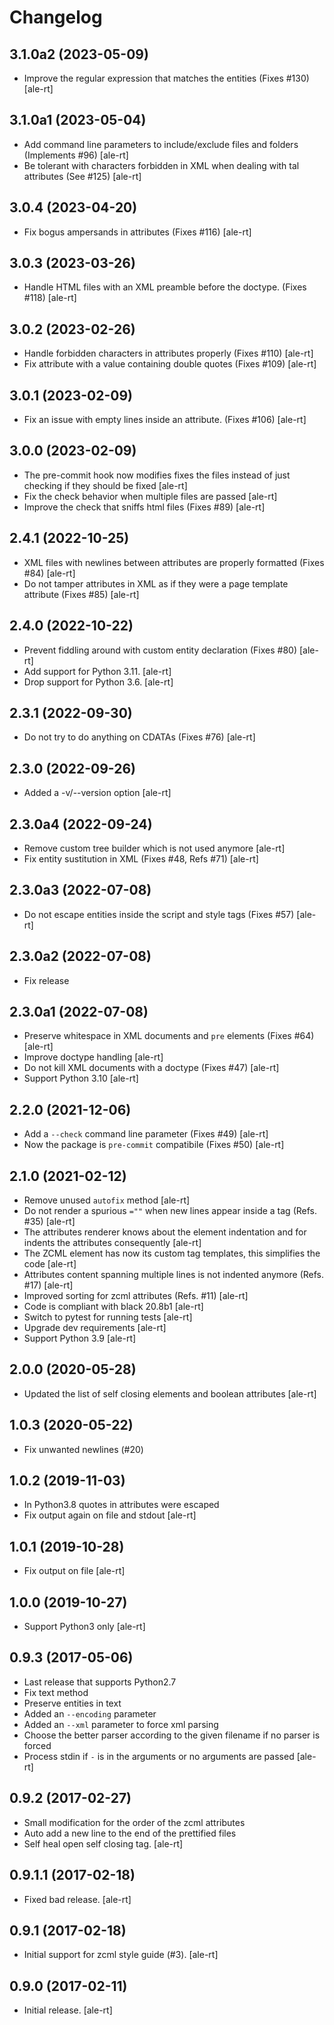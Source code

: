 # Changelog

## 3.1.0a2 (2023-05-09)

- Improve the regular expression that matches the entities
  (Fixes #130)
  [ale-rt]

## 3.1.0a1 (2023-05-04)

- Add command line parameters to include/exclude files and folders
  (Implements #96)
  [ale-rt]
- Be tolerant with characters forbidden in XML when dealing with tal attributes
  (See #125)
  [ale-rt]

## 3.0.4 (2023-04-20)

- Fix bogus ampersands in attributes
  (Fixes #116)
  [ale-rt]

## 3.0.3 (2023-03-26)

- Handle HTML files with an XML preamble before the doctype.
  (Fixes #118)
  [ale-rt]

## 3.0.2 (2023-02-26)

- Handle forbidden characters in attributes properly
  (Fixes #110)
  [ale-rt]
- Fix attribute with a value containing double quotes
  (Fixes #109)
  [ale-rt]

## 3.0.1 (2023-02-09)

- Fix an issue with empty lines inside an attribute.
  (Fixes #106)
  [ale-rt]

## 3.0.0 (2023-02-09)

- The pre-commit hook now modifies fixes the files instead of just checking
  if they should be fixed
  [ale-rt]
- Fix the check behavior when multiple files are passed
  [ale-rt]
- Improve the check that sniffs html files
  (Fixes #89)
  [ale-rt]

## 2.4.1 (2022-10-25)

- XML files with newlines between attributes are properly formatted
  (Fixes #84)
  [ale-rt]
- Do not tamper attributes in XML as if they were a page template attribute
  (Fixes #85)
  [ale-rt]

## 2.4.0 (2022-10-22)

- Prevent fiddling around with custom entity declaration (Fixes #80)
  [ale-rt]
- Add support for Python 3.11.
  [ale-rt]
- Drop support for Python 3.6.
  [ale-rt]

## 2.3.1 (2022-09-30)

- Do not try to do anything on CDATAs (Fixes #76)
  [ale-rt]

## 2.3.0 (2022-09-26)

- Added a -v/--version option [ale-rt]

## 2.3.0a4 (2022-09-24)

- Remove custom tree builder which is not used anymore [ale-rt]
- Fix entity sustitution in XML (Fixes #48, Refs #71) [ale-rt]

## 2.3.0a3 (2022-07-08)

- Do not escape entities inside the script and style tags (Fixes #57) [ale-rt]

## 2.3.0a2 (2022-07-08)

- Fix release

## 2.3.0a1 (2022-07-08)

- Preserve whitespace in XML documents and `pre` elements (Fixes #64) [ale-rt]
- Improve doctype handling [ale-rt]
- Do not kill XML documents with a doctype (Fixes #47) [ale-rt]
- Support Python 3.10 [ale-rt]

## 2.2.0 (2021-12-06)

- Add a `--check` command line parameter (Fixes #49) [ale-rt]
- Now the package is `pre-commit` compatibile (Fixes #50) [ale-rt]

## 2.1.0 (2021-02-12)

- Remove unused `autofix` method [ale-rt]
- Do not render a spurious `=""` when new lines appear inside a tag (Refs. #35) [ale-rt]
- The attributes renderer knows about the element indentation
  and for indents the attributes consequently [ale-rt]
- The ZCML element has now its custom tag templates, this simplifies the code [ale-rt]
- Attributes content spanning multiple lines is not indented anymore (Refs. #17) [ale-rt]
- Improved sorting for zcml attributes (Refs. #11) [ale-rt]
- Code is compliant with black 20.8b1 [ale-rt]
- Switch to pytest for running tests [ale-rt]
- Upgrade dev requirements [ale-rt]
- Support Python 3.9 [ale-rt]

## 2.0.0 (2020-05-28)

- Updated the list of self closing elements and boolean attributes [ale-rt]

## 1.0.3 (2020-05-22)

- Fix unwanted newlines (#20)

## 1.0.2 (2019-11-03)

- In Python3.8 quotes in attributes were escaped
- Fix output again on file and stdout [ale-rt]

## 1.0.1 (2019-10-28)

- Fix output on file [ale-rt]

## 1.0.0 (2019-10-27)

- Support Python3 only [ale-rt]

## 0.9.3 (2017-05-06)

- Last release that supports Python2.7
- Fix text method
- Preserve entities in text
- Added an `--encoding` parameter
- Added an `--xml` parameter to force xml parsing
- Choose the better parser according to the given filename if no parser is forced
- Process stdin if `-` is in the arguments or no arguments are passed [ale-rt]

## 0.9.2 (2017-02-27)

- Small modification for the order of the zcml attributes
- Auto add a new line to the end of the prettified files
- Self heal open self closing tag. [ale-rt]

## 0.9.1.1 (2017-02-18)

- Fixed bad release. [ale-rt]

## 0.9.1 (2017-02-18)

- Initial support for zcml style guide (\#3). [ale-rt]

## 0.9.0 (2017-02-11)

- Initial release. [ale-rt]
